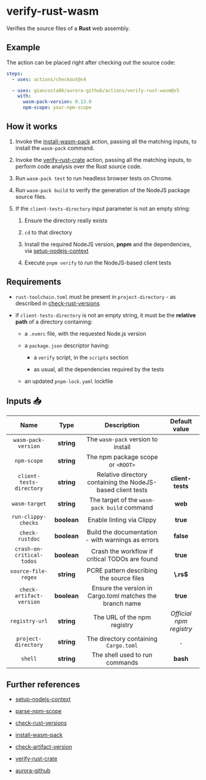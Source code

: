 # verify-rust-wasm

Verifies the source files of a **Rust** web assembly.

## Example

The action can be placed right after checking out the source code:

```yaml
steps:
  - uses: actions/checkout@v4

  - uses: giancosta86/aurora-github/actions/verify-rust-wasm@v5
    with:
      wasm-pack-version: 0.13.0
      npm-scope: your-npm-scope
```

## How it works

1. Invoke the [install-wasm-pack](../install-wasm-pack/README.md) action, passing all the matching inputs, to install the `wasm-pack` command.

1. Invoke the [verify-rust-crate](../verify-rust-crate/README.md) action, passing all the matching inputs, to perform code analysis over the Rust source code.

1. Run `wasm-pack test` to run headless browser tests on Chrome.

1. Run `wasm-pack build` to verify the generation of the NodeJS package source files.

1. If the `client-tests-directory` input parameter is not an empty string:

   1. Ensure the directory really exists

   1. `cd` to that directory

   1. Install the required NodeJS version, **pnpm** and the dependencies, via [setup-nodejs-context](../setup-nodejs-context/README.md)

   1. Execute `pnpm verify` to run the NodeJS-based client tests

## Requirements

- `rust-toolchain.toml` must be present in `project-directory` - as described in [check-rust-versions](../check-rust-versions/README.md)

- if `client-tests-directory` is not an empty string, it must be the **relative path** of a directory containing:

  - a `.nvmrc` file, with the requested Node.js version

  - a `package.json` descriptor having:

    - a `verify` script, in the `scripts` section

    - as usual, all the dependencies required by the tests

  - an updated `pnpm-lock.yaml` lockfile

## Inputs 📥

|           Name            |    Type     |                         Description                         |      Default value      |
| :-----------------------: | :---------: | :---------------------------------------------------------: | :---------------------: |
|    `wasm-pack-version`    | **string**  |             The `wasm-pack` version to install              |                         |
|        `npm-scope`        | **string**  |              The npm package scope or `<ROOT>`              |                         |
| `client-tests-directory`  | **string**  | Relative directory containing the NodeJS-based client tests |    **client-tests**     |
|       `wasm-target`       | **string**  |         The target of the `wasm-pack build` command         |         **web**         |
|    `run-clippy-checks`    | **boolean** |                  Enable linting via Clippy                  |        **true**         |
|      `check-rustdoc`      | **boolean** |      Build the documentation - with warnings as errors      |        **false**        |
| `crash-on-critical-todos` | **boolean** |       Crash the workflow if critical TODOs are found        |        **true**         |
|    `source-file-regex`    | **string**  |          PCRE pattern describing the source files           |       **\\.rs$**        |
| `check-artifact-version`  | **boolean** |  Ensure the version in Cargo.toml matches the branch name   |        **true**         |
|      `registry-url`       | **string**  |                 The URL of the npm registry                 | _Official npm registry_ |
|    `project-directory`    | **string**  |            The directory containing `Cargo.toml`            |          **.**          |
|          `shell`          | **string**  |               The shell used to run commands                |        **bash**         |

## Further references

- [setup-nodejs-context](../setup-nodejs-context/README.md)

- [parse-npm-scope](../parse-npm-scope/README.md)

- [check-rust-versions](../check-rust-versions/README.md)

- [install-wasm-pack](../install-wasm-pack/README.md)

- [check-artifact-version](../check-artifact-version/README.md)

- [verify-rust-crate](../verify-rust-crate/README.md)

- [aurora-github](../../README.md)
